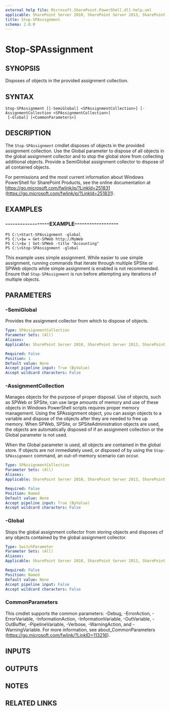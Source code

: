 ```yaml
---
external help file: Microsoft.SharePoint.PowerShell.dll-help.xml
applicable: SharePoint Server 2010, SharePoint Server 2013, SharePoint Server 2016, SharePoint Server 2019
title: Stop-SPAssignment
schema: 2.0.0
---
```


# Stop-SPAssignment

## SYNOPSIS
Disposes of objects in the provided assignment collection.


## SYNTAX

```
Stop-SPAssignment [[-SemiGlobal] <SPAssignmentCollection>] [-AssignmentCollection <SPAssignmentCollection>]
 [-Global] [<CommonParameters>]
```

## DESCRIPTION
The `Stop-SPAssignment` cmdlet disposes of objects in the provided assignment collection.
Use the Global parameter to dispose of all objects in the global assignment collector and to stop the global store from collecting additional objects.
Provide a SemiGlobal assignment collector to dispose of all contained objects.

For permissions and the most current information about Windows PowerShell for SharePoint Products, see the online documentation at https://go.microsoft.com/fwlink/p/?LinkId=251831 (https://go.microsoft.com/fwlink/p/?LinkId=251831).


## EXAMPLES

### ------------------EXAMPLE------------------
```
PS C:\>Start-SPAssignment -global
PS C:\>$w = Get-SPWeb http://MyWeb
PS C:\>$w | Set-SPWeb -title "Accounting"
PS C:\>Stop-SPAssignment -global
```

This example uses simple assignment.
While easier to use simple assignment, running commands that iterate through multiple SPSite or SPWeb objects while simple assignment is enabled is not recommended.
Ensure that `Stop-SPAssignment` is run before attempting any iterations of multiple objects.


## PARAMETERS

### -SemiGlobal
Provides the assignment collector from which to dispose of objects.

```yaml
Type: SPAssignmentCollection
Parameter Sets: (All)
Aliases: 
Applicable: SharePoint Server 2010, SharePoint Server 2013, SharePoint Server 2016, SharePoint Server 2019

Required: False
Position: 1
Default value: None
Accept pipeline input: True (ByValue)
Accept wildcard characters: False
```

### -AssignmentCollection
Manages objects for the purpose of proper disposal.
Use of objects, such as SPWeb or SPSite, can use large amounts of memory and use of these objects in Windows PowerShell scripts requires proper memory management.
Using the SPAssignment object, you can assign objects to a variable and dispose of the objects after they are needed to free up memory.
When SPWeb, SPSite, or SPSiteAdministration objects are used, the objects are automatically disposed of if an assignment collection or the Global parameter is not used.

When the Global parameter is used, all objects are contained in the global store.
If objects are not immediately used, or disposed of by using the `Stop-SPAssignment` command, an out-of-memory scenario can occur.

```yaml
Type: SPAssignmentCollection
Parameter Sets: (All)
Aliases: 
Applicable: SharePoint Server 2010, SharePoint Server 2013, SharePoint Server 2016, SharePoint Server 2019

Required: False
Position: Named
Default value: None
Accept pipeline input: True (ByValue)
Accept wildcard characters: False
```

### -Global
Stops the global assignment collector from storing objects and disposes of any objects contained by the global assignment collector.

```yaml
Type: SwitchParameter
Parameter Sets: (All)
Aliases: 
Applicable: SharePoint Server 2010, SharePoint Server 2013, SharePoint Server 2016, SharePoint Server 2019

Required: False
Position: Named
Default value: None
Accept pipeline input: False
Accept wildcard characters: False
```

### CommonParameters
This cmdlet supports the common parameters: -Debug, -ErrorAction, -ErrorVariable, -InformationAction, -InformationVariable, -OutVariable, -OutBuffer, -PipelineVariable, -Verbose, -WarningAction, and -WarningVariable. For more information, see about_CommonParameters (https://go.microsoft.com/fwlink/?LinkID=113216).

## INPUTS

## OUTPUTS

## NOTES

## RELATED LINKS
